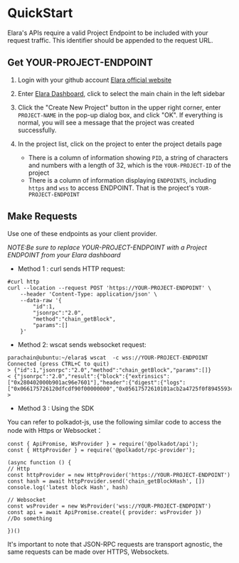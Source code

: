 # QuickStart
Elara's  APIs require a valid Project Endpoint to be included with your request traffic. This identifier should be appended to the request URL.

## Get YOUR-PROJECT-ENDPOINT
1. Login with your github account [Elara official website](https://elara.patract.io/)

2. Enter [Elara Dashboard](https://elara.patract.io/#/dashboard/console), click to select the main chain in the left sidebar

3. Click the "Create New Project" button in the upper right corner, enter `PROJECT-NAME` in the pop-up dialog box, and click "OK". If everything is normal, you will see a message that the project was created successfully.

4. In the project list, click on the project to enter the project details page
     - There is a column of information showing `PID`, a string of characters and numbers with a length of 32, which is the `YOUR-PROJECT-ID` of the project
     - There is a column of information displaying `ENDPOINTS`, including `https` and `wss` to access ENDPOINT. That is the project's `YOUR-PROJECT-ENDPOINT`



## Make Requests

Use one of these endpoints as your  client provider.


*NOTE:Be sure to replace YOUR-PROJECT-ENDPOINT with a Project ENDPOINT from your Elara dashboard*

- Method 1 : curl sends HTTP request:
```
#curl http
curl --location --request POST 'https://YOUR-PROJECT-ENDPOINT' \
    --header 'Content-Type: application/json' \
    --data-raw '{
        "id":1,
        "jsonrpc":"2.0",
        "method":"chain_getBlock",
        "params":[]
    }'
```

- Method 2: wscat sends websocket request:
```
parachain@ubuntu:~/elara$ wscat  -c wss://YOUR-PROJECT-ENDPOINT
Connected (press CTRL+C to quit)
> {"id":1,"jsonrpc":"2.0","method":"chain_getBlock","params":[]}
< {"jsonrpc":"2.0","result":{"block":{"extrinsics":["0x280402000b901ac96e7601"],"header":{"digest":{"logs":["0x066175726120dfcdf90f00000000","0x05617572610101acb2a4725f0f8945593cea6aa6ef70df2a8fd4a2c4eb1c0d1bf51828f26e371f897473113541f9c0d9f94e51471a3d685a86866a12133ea012d2777bb9709589"]},"extrinsicsRoot":"0xcca5112546305b07d904c2aa26155dffe6c66de043708e1ac89e57609fbcc6d1","number":"0x17922","parentHash":"0xdb798a19707ef9085b97d0b00854c613ae4abdb560e2ea1164f2e7bbfbc288a1","stateRoot":"0xdc575fe975067ded933020df9035db0e496143e6b9a062a4313fd1f6e9d02922"}},"justification":null},"id":1}
> 
```

- Method 3 : Using the SDK

You can refer to polkadot-js, use the following similar code to access the node with Https or Websocket：
```
const { ApiPromise, WsProvider } = require('@polkadot/api');
const { HttpProvider } = require('@polkadot/rpc-provider');

(async function () {
// Http
const httpProvider = new HttpProvider('https://YOUR-PROJECT-ENDPOINT')
const hash = await httpProvider.send('chain_getBlockHash', [])
console.log('latest block Hash', hash)

// Websocket
const wsProvider = new WsProvider('wss://YOUR-PROJECT-ENDPOINT')
const api = await ApiPromise.create({ provider: wsProvider })
//Do something

})()
```

It's important to note that JSON-RPC requests are transport agnostic, the same requests can be made over HTTPS, Websockets.





